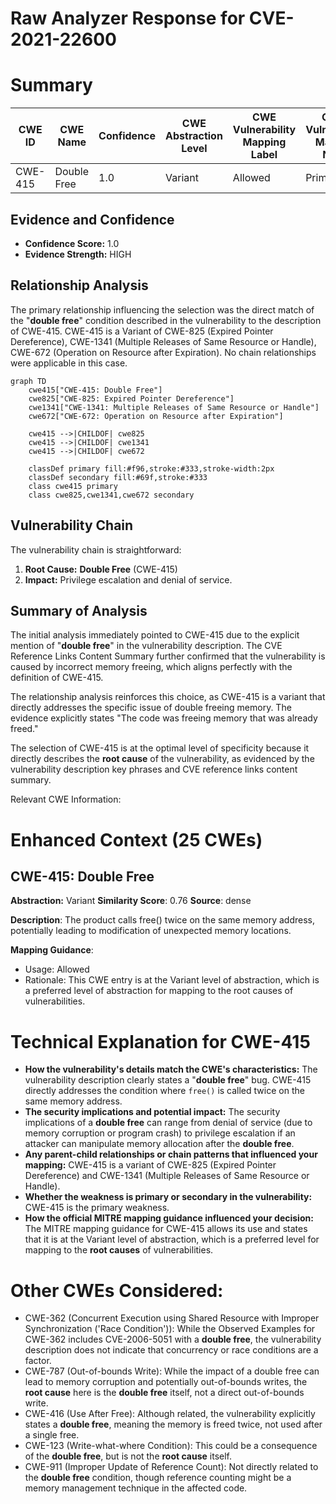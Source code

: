 # Raw Analyzer Response for CVE-2021-22600

# Summary
| CWE ID | CWE Name | Confidence | CWE Abstraction Level | CWE Vulnerability Mapping Label | CWE-Vulnerability Mapping Notes |
|---|---|---|---|---|---|
| CWE-415 | Double Free | 1.0 | Variant | Allowed | Primary CWE |

## Evidence and Confidence

*   **Confidence Score:** 1.0
*   **Evidence Strength:** HIGH

## Relationship Analysis
The primary relationship influencing the selection was the direct match of the "**double free**" condition described in the vulnerability to the description of CWE-415.
CWE-415 is a Variant of CWE-825 (Expired Pointer Dereference), CWE-1341 (Multiple Releases of Same Resource or Handle), CWE-672 (Operation on Resource after Expiration). No chain relationships were applicable in this case.

```mermaid
graph TD
    cwe415["CWE-415: Double Free"]
    cwe825["CWE-825: Expired Pointer Dereference"]
    cwe1341["CWE-1341: Multiple Releases of Same Resource or Handle"]
    cwe672["CWE-672: Operation on Resource after Expiration"]

    cwe415 -->|CHILDOF| cwe825
    cwe415 -->|CHILDOF| cwe1341
    cwe415 -->|CHILDOF| cwe672

    classDef primary fill:#f96,stroke:#333,stroke-width:2px
    classDef secondary fill:#69f,stroke:#333
    class cwe415 primary
    class cwe825,cwe1341,cwe672 secondary
```

## Vulnerability Chain
The vulnerability chain is straightforward:
1.  **Root Cause:** **Double Free** (CWE-415)
2.  **Impact:** Privilege escalation and denial of service.

## Summary of Analysis
The initial analysis immediately pointed to CWE-415 due to the explicit mention of "**double free**" in the vulnerability description. The CVE Reference Links Content Summary further confirmed that the vulnerability is caused by incorrect memory freeing, which aligns perfectly with the definition of CWE-415.

The relationship analysis reinforces this choice, as CWE-415 is a variant that directly addresses the specific issue of double freeing memory. The evidence explicitly states "The code was freeing memory that was already freed."

The selection of CWE-415 is at the optimal level of specificity because it directly describes the **root cause** of the vulnerability, as evidenced by the vulnerability description key phrases and CVE reference links content summary.

Relevant CWE Information:

# Enhanced Context (25 CWEs)

## CWE-415: Double Free
**Abstraction:** Variant
**Similarity Score**: 0.76
**Source**: dense

**Description**:
The product calls free() twice on the same memory address, potentially leading to modification of unexpected memory locations.

**Mapping Guidance**:
- Usage: Allowed
- Rationale: This CWE entry is at the Variant level of abstraction, which is a preferred level of abstraction for mapping to the root causes of vulnerabilities.

# Technical Explanation for CWE-415
*   **How the vulnerability's details match the CWE's characteristics:** The vulnerability description clearly states a "**double free**" bug. CWE-415 directly addresses the condition where `free()` is called twice on the same memory address.
*   **The security implications and potential impact:** The security implications of a **double free** can range from denial of service (due to memory corruption or program crash) to privilege escalation if an attacker can manipulate memory allocation after the **double free**.
*   **Any parent-child relationships or chain patterns that influenced your mapping:** CWE-415 is a variant of CWE-825 (Expired Pointer Dereference) and CWE-1341 (Multiple Releases of Same Resource or Handle).
*   **Whether the weakness is primary or secondary in the vulnerability:** CWE-415 is the primary weakness.
*   **How the official MITRE mapping guidance influenced your decision:** The MITRE mapping guidance for CWE-415 allows its use and states that it is at the Variant level of abstraction, which is a preferred level for mapping to the **root causes** of vulnerabilities.

# Other CWEs Considered:
*   CWE-362 (Concurrent Execution using Shared Resource with Improper Synchronization ('Race Condition')): While the Observed Examples for CWE-362 includes CVE-2006-5051 with a **double free**, the vulnerability description does not indicate that concurrency or race conditions are a factor.
*   CWE-787 (Out-of-bounds Write): While the impact of a double free can lead to memory corruption and potentially out-of-bounds writes, the **root cause** here is the **double free** itself, not a direct out-of-bounds write.
*   CWE-416 (Use After Free): Although related, the vulnerability explicitly states a **double free**, meaning the memory is freed twice, not used after a single free.
*   CWE-123 (Write-what-where Condition): This could be a consequence of the **double free**, but is not the **root cause** itself.
*   CWE-911 (Improper Update of Reference Count): Not directly related to the **double free** condition, though reference counting might be a memory management technique in the affected code.